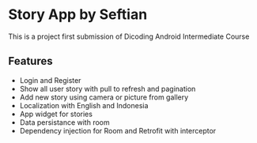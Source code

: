 # Story App by Seftian

This is a project first submission of Dicoding Android Intermediate Course

## Features
- Login and Register
- Show all user story with pull to refresh and pagination
- Add new story using camera or picture from gallery
- Localization with English and Indonesia
- App widget for stories
- Data persistance with room
- Dependency injection for Room and Retrofit with interceptor
